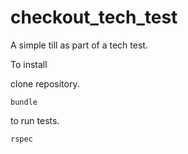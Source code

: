 # checkout_tech_test

A simple till as part of a tech test.

To install

clone repository.

``` bundle ```

to run tests.

``` rspec ```
